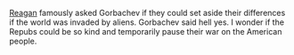 <a href="https://en.wikipedia.org/wiki/Geneva_Summit_(1985)">Reagan</a> famously asked Gorbachev if they could set aside their differences if the world was invaded by aliens. Gorbachev said hell yes. I wonder if the Repubs could be so kind and temporarily pause their war on the American people. 
